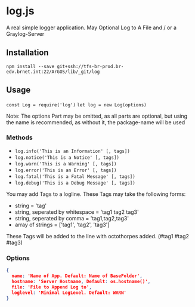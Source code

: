 # log.js

A real simple logger application.
May Optional Log to A File and / or a Graylog-Server

## Installation

`npm install --save git+ssh://tfs-br-prod.br-edv.brnet.int:22/ArGOS/lib/_git/log`

## Usage

`const Log = require('log')`
`let log = new Log(options)`

Note: The options Part may be omitted, as all parts are optional, but using the name is recommended, as without it, the package-name will be used

### Methods


* `log.info('This is an Information' [, tags])`
* `log.notice('This is a Notice' [, tags])`
* `log.warn('This is a Warning' [, tags])`
* `log.error('This is an Error' [, tags])`
* `log.fatal('This is a Fatal Message' [, tags])`
* `log.debug('This is a Debug Message' [, tags])`

You may add Tags to a logline. These Tags may take the following forms:

* string = 'tag'
* string, seperated by whitespace = 'tag1 tag2 tag3'
* string, seperated by comma = 'tag1,tag2,tag3'
* array of strings = ['tag1', 'tag2', 'tag3']

These Tags will be added to the line with octothorpes added.
(#tag1 #tag2 #tag3) 

### Options

```json
{
  name: 'Name of App. Default: Name of BaseFolder',
  hostname: 'Server Hostname, Default: os.hostname()',
  file: 'File to Append Log to',
  loglevel: 'Minimal LogLevel. Default: WARN'
}
```